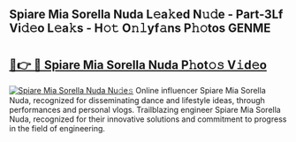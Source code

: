 ## Spiare Mia Sorella Nuda L𝚎a𝚔ed N𝚞𝚍e - Part-3Lf Vi𝚍𝚎o L𝚎a𝚔s - H𝚘𝚝 O𝚗𝚕yf𝚊ns P𝚑𝚘tos GENME

# <h2><a href="http://kff35l.oniu.top/?m=Spiare+Mia+Sorella+Nuda">🔗👉 🔴 Spiare Mia Sorella Nuda P𝚑ot𝚘𝚜 V𝚒d𝚎o</a></h2>

[![Spiare Mia Sorella Nuda Nu𝚍e𝚜](https://i.imgur.com/0qMVB7G.gif)](http://kff35l.oniu.top/?m=Spiare+Mia+Sorella+Nuda)
Online influencer Spiare Mia Sorella Nuda, recognized for disseminating dance and lifestyle ideas, through performances and personal vlogs. Trailblazing engineer Spiare Mia Sorella Nuda, recognized for their innovative solutions and commitment to progress in the field of engineering.  
